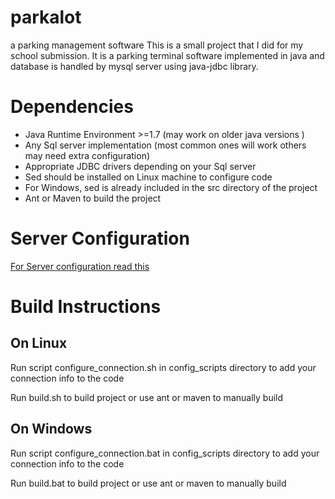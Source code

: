 # parkalot
a parking management software
This is a small project that I did for my school submission. 
It is a parking terminal software implemented in java and database is handled by mysql server using java-jdbc library. 

<h1>Dependencies</h1>
<ul>
	<li>Java Runtime Environment  >=1.7 
		(may work on older java versions )</li>
	<li>Any Sql server implementation 
		(most common ones will work others may need extra configuration)</li>
	<li>Appropriate JDBC drivers depending on your Sql server</li>
	<li>Sed should be installed on Linux machine to configure code</li>
	<li>For Windows, sed is already included in the src directory of the project</li>
	<li>Ant or Maven to build the project</li>
</ul>

<h1>Server Configuration</h1>
<a href="https://github.com/LLL2yu/parkalot/blob/master/server%20configuration">For Server configuration read this</a>
<br>
<h1>Build Instructions</h1>
<h2>On Linux</h2>
<p>Run script configure_connection.sh in config_scripts directory to add your connection info to the code</p>
<p>Run build.sh to build project or use ant or maven to manually build</p>
<h2>On Windows</h2>
<p>Run script configure_connection.bat in config_scripts directory to add your connection info to the code</p>
<p>Run build.bat to build project or use ant or maven to manually build</p>